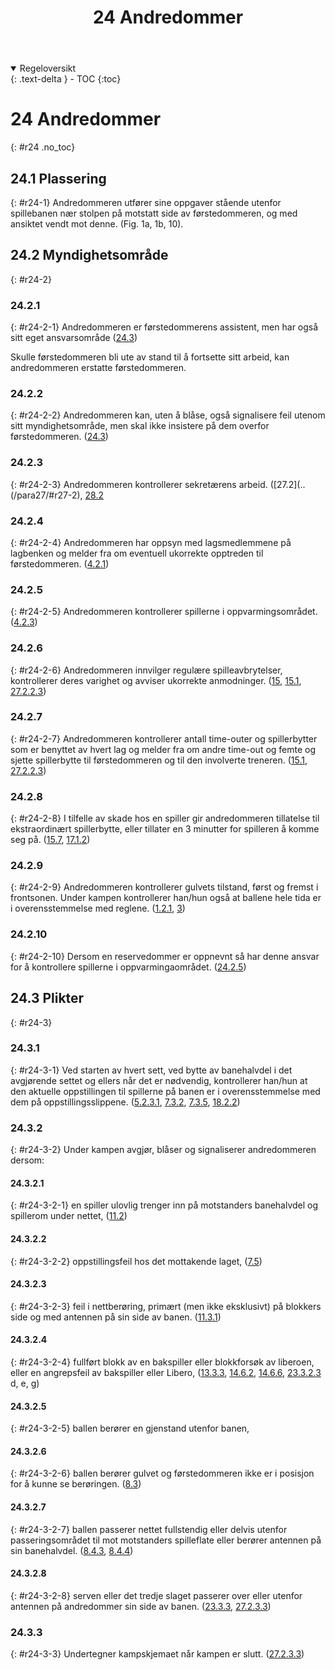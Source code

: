 ﻿---
title: 24 Andredommer
parent: Kapittel 8 - Dommerne
---
<details open markdown="block">
  <summary>
    Regeloversikt
  </summary>
  {: .text-delta }
- TOC
{:toc}
</details>

# 24 Andredommer
{: #r24 .no_toc}

## 24.1 Plassering
{: #r24-1}
Andredommeren utfører sine oppgaver stående utenfor spillebanen nær stolpen på 
motstatt side av førstedommeren, og med ansiktet vendt mot denne.
(Fig. 1a, 1b, 10).

## 24.2 Myndighetsområde
{: #r24-2}

### 24.2.1
{: #r24-2-1}
Andredommeren er førstedommerens assistent, men har også sitt eget ansvarsområde 
([24.3](#r24-3))

Skulle førstedommeren bli ute av stand til å fortsette sitt arbeid, kan andredommeren 
erstatte førstedommeren.

### 24.2.2
{: #r24-2-2}
Andredommeren kan, uten å blåse, også signalisere feil utenom sitt myndighetsområde, 
men skal ikke insistere på dem overfor førstedommeren.
([24.3](#r24-3))

### 24.2.3
{: #r24-2-3}
Andredommeren kontrollerer sekretærens arbeid.
([27.2](..(/para27/#r27-2), [28.2](..(/para28/#r28-2))

### 24.2.4
{: #r24-2-4}
Andredommeren har oppsyn med lagsmedlemmene på lagbenken og melder fra om 
eventuell ukorrekte opptreden til førstedommeren.
([4.2.1](../para4/#r4-2-1))

### 24.2.5
{: #r24-2-5}
Andredommeren kontrollerer spillerne i oppvarmingsområdet.
([4.2.3](../para4/#r4-2-3))

### 24.2.6
{: #r24-2-6}
Andredommeren innvilger regulære spilleavbrytelser, kontrollerer deres varighet og 
avviser ukorrekte anmodninger.
([15](../para15/#r15), [15.1](../para15/#r15-1), [27.2.2.3](../para27/#r27-2-2-3))

### 24.2.7
{: #r24-2-7}
Andredommeren kontrollerer antall time-outer og spillerbytter som er benyttet av hvert 
lag og melder fra om andre time-out og femte og sjette spillerbytte til førstedommeren 
og til den involverte treneren.
([15.1](../para15/#r15-1), [27.2.2.3](../para27/#r27-2-2-3))

### 24.2.8
{: #r24-2-8}
I tilfelle av skade hos en spiller gir andredommeren tillatelse til ekstraordinært 
spillerbytte, eller tillater en 3 minutter for spilleren å komme seg på.
([15.7](../para15/#r15-7), [17.1.2](../para17/#r17-1-2))

### 24.2.9
{: #r24-2-9}
Andredommeren kontrollerer gulvets tilstand, først og fremst i frontsonen. Under 
kampen kontrollerer han/hun også at ballene hele tida er i overensstemmelse med 
reglene.
([1.2.1](../para1/#r1-2-1), [3](../para3/#r3))

### 24.2.10
{: #r24-2-10}
Dersom en reservedommer er oppnevnt så har denne ansvar for å kontrollere spillerne i 
oppvarmingaområdet.
([24.2.5](#r24-2-5))

## 24.3 Plikter
{: #r24-3}

### 24.3.1 
{: #r24-3-1}
Ved starten av hvert sett, ved bytte av banehalvdel i det avgjørende settet og ellers når 
det er nødvendig, kontrollerer han/hun at den aktuelle oppstillingen til spillerne på 
banen er i overensstemmelse med dem på oppstillingsslippene.
([5.2.3.1](../para5/#r5-2-3-1), [7.3.2](../para7/#r7-3-2), [7.3.5](../para7/#r7-3-5), [18.2.2](../para18/#r18-2-2))

### 24.3.2
{: #r24-3-2}
Under kampen avgjør, blåser og signaliserer andredommeren dersom:

#### 24.3.2.1
{: #r24-3-2-1}
en spiller ulovlig trenger inn på motstanders banehalvdel og spillerom under nettet, 
([11.2](../para11/#r11-2))

#### 24.3.2.2
{: #r24-3-2-2}
oppstillingsfeil hos det mottakende laget,
([7.5](../para7/#r7-5))

#### 24.3.2.3
{: #r24-3-2-3}
feil i nettberøring, primært (men ikke eksklusivt) på blokkers side og med
antennen på sin side av banen.
([11.3.1](../para11/#r11-3-1))

#### 24.3.2.4
{: #r24-3-2-4}
fullført blokk av en bakspiller eller blokkforsøk av liberoen, eller en angrepsfeil av 
bakspiller eller Libero, 
([13.3.3](../para13/#r13-3-3), [14.6.2](../para14/#r14-6-2), [14.6.6](../para14/#r14-6-6),
 [23.3.2.3](para23/#r23-3-2-3) d, e, g)

#### 24.3.2.5
{: #r24-3-2-5}
ballen berører en gjenstand utenfor banen,

#### 24.3.2.6
{: #r24-3-2-6}
ballen berører gulvet og førstedommeren ikke er i posisjon for å kunne se 
berøringen.
([8.3](../para8/#r8-3))

#### 24.3.2.7 
{: #r24-3-2-7}
ballen passerer nettet fullstendig eller delvis utenfor passeringsområdet til mot 
motstanders spilleflate eller berører antennen på sin banehalvdel.
([8.4.3](../para8/#r8-4-3), [8.4.4](../para8/#r8-4-4))

#### 24.3.2.8
{: #r24-3-2-8}
serven eller det tredje slaget passerer over eller utenfor antennen på andredommer sin 
side av banen.
([23.3.3](../para23/#r23-3-3), [27.2.3.3](../para27/#r27-2-3-3))

### 24.3.3
{: #r24-3-3}
Undertegner kampskjemaet når kampen er slutt.
([27.2.3.3](../para27/#r27-2-3-3))
